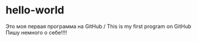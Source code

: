 # hello-world
Это моя первая программа на GitHub / This is my first program on GitHub
Пишу немного о себе!!!!
